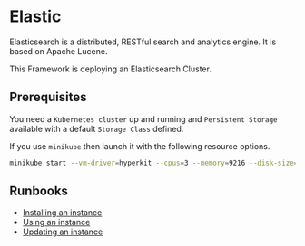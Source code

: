 # Elastic

Elasticsearch is a distributed, RESTful search and analytics engine. It is based on Apache Lucene.

This Framework is deploying an Elasticsearch Cluster.

## Prerequisites

You need a `Kubernetes cluster` up and running and `Persistent Storage` available with a default `Storage Class` defined.

If you use `minikube` then launch it with the following resource options.

```sh
minikube start --vm-driver=hyperkit --cpus=3 --memory=9216 --disk-size=10g
```

## Runbooks

- [Installing an instance](install.md)
- [Using an instance](use.md)
- [Updating an instance](udpate.md)
